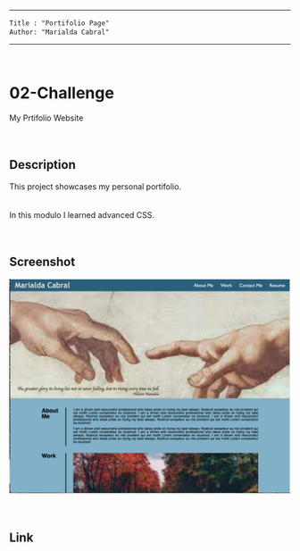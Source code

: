 ---
    Title : "Portifolio Page"
    Author: "Marialda Cabral"
---
<br /> 

# 02-Challenge
My Prtifolio Website <br /> <br />  <br />

## Description
This project showcases my personal portifolio.<br /> <br />  <br />
In this modulo I learned advanced CSS.<br /> <br />  <br />

## Screenshot
 ![Web page screenshot](./assets/images/Portifolio_Page.png) <br /> <br /> <br />

## Link
<br /> <br />  <br />
